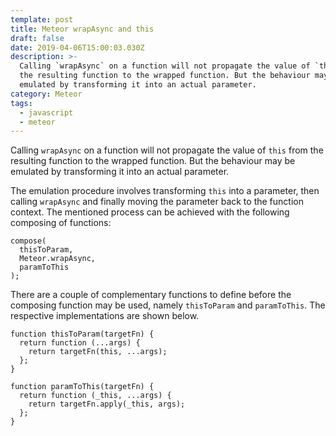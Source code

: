 ```yaml
---
template: post
title: Meteor wrapAsync and this
draft: false
date: 2019-04-06T15:00:03.030Z
description: >-
  Calling `wrapAsync` on a function will not propagate the value of `this` from
  the resulting function to the wrapped function. But the behaviour may be
  emulated by transforming it into an actual parameter.
category: Meteor
tags:
  - javascript
  - meteor
---
```

Calling `wrapAsync` on a function will not propagate the value of `this` from the resulting function to the wrapped function. But the behaviour may be emulated by transforming it into an actual parameter.

The emulation procedure involves transforming `this` into a parameter, then calling `wrapAsync` and finally moving the parameter back to the function context. The mentioned process can be achieved with the following composing of functions:

```
compose(
  thisToParam,
  Meteor.wrapAsync,
  paramToThis
);
```
There are a couple of complementary functions to define before the composing function may be used, namely `thisToParam` and `paramToThis`. The respective implementations are shown below.

```
function thisToParam(targetFn) {
  return function (...args) {
    return targetFn(this, ...args);
  };
}
```

```
function paramToThis(targetFn) {
  return function (_this, ...args) {
    return targetFn.apply(_this, args);
  };
}
```
